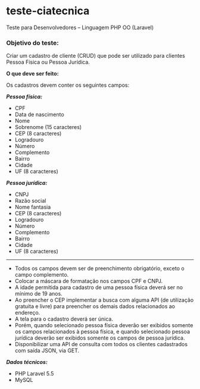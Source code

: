 # teste-ciatecnica
Teste para Desenvolvedores – Linguagem PHP OO (Laravel) 


### **Objetivo do teste:**

Criar um cadastro de cliente (CRUD) que pode ser utilizado para clientes Pessoa Física ou Pessoa Jurídica. 



**O que deve ser feito:**

Os cadastros devem conter os seguintes campos: 

***Pessoa física:*** 

- CPF
- Data de nascimento
- Nome
- Sobrenome (15 caracteres)
- CEP (8 caracteres)
- Logradouro
- Número
- Complemento
- Bairro
- Cidade
- UF (8 caracteres)  

***Pessoa jurídica:*** 

- CNPJ
- Razão social 
- Nome fantasia 
- CEP (8 caracteres)
- Logradouro
- Número
- Complemento
- Bairro
- Cidade
- UF (8 caracteres) 
------


- Todos os campos devem ser de preenchimento obrigatório, exceto o campo complemento.
- Colocar a máscara de formatação nos campos CPF e CNPJ.
- A idade permitida para cadastro de uma pessoa física deverá ser no mínimo de 19 anos.
- Ao preencher o CEP implementar a busca com alguma API (de utilização gratuita e livre) para preencher os demais dados relacionados ao endereço.
- A tela para o cadastro deverá ser única.
- Porém, quando selecionado pessoa física deverão ser exibidos somente os campos relacionados à pessoa física, e quando selecionado pessoa jurídica deverão ser exibidos somente os campos de pessoa jurídica.
- Disponibilizar uma API de consulta com todos os clientes cadastrados com saída JSON, via GET. 



***Dados técnicos:*** 

- PHP Laravel 5.5
- MySQL 
